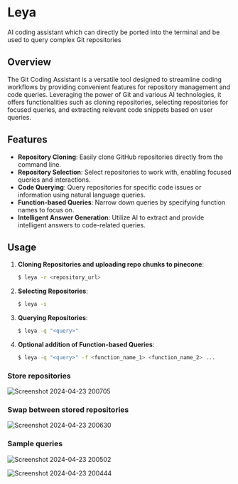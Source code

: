# Leya

AI coding assistant which can directly be ported into the terminal and be used to query complex Git repositories

## Overview

The Git Coding Assistant is a versatile tool designed to streamline coding workflows by providing convenient features for repository management and code queries. Leveraging the power of Git and various AI technologies, it offers functionalities such as cloning repositories, selecting repositories for focused queries, and extracting relevant code snippets based on user queries.

## Features

- **Repository Cloning**: Easily clone GitHub repositories directly from the command line.
- **Repository Selection**: Select repositories to work with, enabling focused queries and interactions.
- **Code Querying**: Query repositories for specific code issues or information using natural language queries.
- **Function-based Queries**: Narrow down queries by specifying function names to focus on.
- **Intelligent Answer Generation**: Utilize AI to extract and provide intelligent answers to code-related queries.

## Usage

1. **Cloning Repositories and uploading repo chunks to pinecone**:
   ```bash
   $ leya -r <repository_url>
1. **Selecting Repositories**:
   ```bash
   $ leya -s
1. **Querying Repositories**:
   ```bash
   $ leya -q "<query>" 
1. **Optional addition of Function-based Queries**:
   ```bash
   $ leya -q "<query>" -f <function_name_1> <function_name_2> ...


### Store repositories

![Screenshot 2024-04-23 200705](https://github.com/PranavN1234/Vela/assets/44135759/6cbf32f5-e077-4c59-962f-611c798fa85b)

### Swap between stored repositories 

![Screenshot 2024-04-23 200630](https://github.com/PranavN1234/Vela/assets/44135759/bf702ac3-3b82-4cf9-98b2-8bb2e78c9e65)

### Sample queries

![Screenshot 2024-04-23 200502](https://github.com/PranavN1234/Vela/assets/44135759/17108bd9-9a72-4653-be05-c5d9c2932dae)

![Screenshot 2024-04-23 200444](https://github.com/PranavN1234/Vela/assets/44135759/929238b7-e793-47a4-b4b8-3d59e8fa3d7d)




